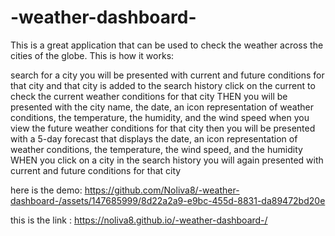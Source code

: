 # -weather-dashboard-
This is a great application that can be used to check the weather across the cities of the globe. This is how it works:

 search for a city
you will be presented with current and future conditions for that city and that city is added to the search history
click on the current to check the current weather conditions for that city
THEN you will be presented with the city name, the date, an icon representation of weather conditions, the temperature, the humidity, and the wind speed
when you view the future weather conditions for that city
then you will be presented with a 5-day forecast that displays the date, an icon representation of weather conditions, the temperature, the wind speed, and the humidity
WHEN you click on a city in the search history
you will again presented with current and future conditions for that city

here is the demo:
https://github.com/Noliva8/-weather-dashboard-/assets/147685999/8d22a2a9-e9bc-455d-8831-da89472bd20e

this is the link : https://noliva8.github.io/-weather-dashboard-/

